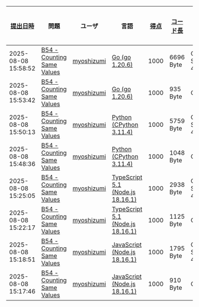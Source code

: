 | [提出日時](https://atcoder.jp/contests/tessoku-book/submissions/me?desc=true&orderBy=created) | 問題                                                                                         | ユーザ                                            | 言語                                                                                                        | [得点](https://atcoder.jp/contests/tessoku-book/submissions/me?desc=true&orderBy=score) | [コード長](https://atcoder.jp/contests/tessoku-book/submissions/me?orderBy=source_length) | AI tool         | [実行時間](https://atcoder.jp/contests/tessoku-book/submissions/me?orderBy=time_consumption) | [メモリ](https://atcoder.jp/contests/tessoku-book/submissions/me?orderBy=memory_consumption) |                                                                       |
| --------------------------------------------------------------------------------------------- | -------------------------------------------------------------------------------------------- | ------------------------------------------------- | ----------------------------------------------------------------------------------------------------------- | --------------------------------------------------------------------------------------- | ----------------------------------------------------------------------------------------- | --------------- | -------------------------------------------------------------------------------------------- | -------------------------------------------------------------------------------------------- | --------------------------------------------------------------------- |
| 2025-08-08 15:58:52                                                                           | [B54 - Counting Same Values](https://atcoder.jp/contests/tessoku-book/tasks/tessoku_book_ea) | [myoshizumi](https://atcoder.jp/users/myoshizumi) | [Go (go 1.20.6)](https://atcoder.jp/contests/tessoku-book/submissions/me?f.Language=5002)                   | 1000                                                                                    | 6696 Byte                                                                                 | Claude Sonnet 4 | 31 ms                                                                                        | 10900 KiB                                                                                    | [詳細](https://atcoder.jp/contests/tessoku-book/submissions/68285023) |
| 2025-08-08 15:53:42                                                                           | [B54 - Counting Same Values](https://atcoder.jp/contests/tessoku-book/tasks/tessoku_book_ea) | [myoshizumi](https://atcoder.jp/users/myoshizumi) | [Go (go 1.20.6)](https://atcoder.jp/contests/tessoku-book/submissions/me?f.Language=5002)                   | 1000                                                                                    | 935 Byte                                                                                  | ChatGPT         | 52 ms                                                                                        | 8584 KiB                                                                                     | [詳細](https://atcoder.jp/contests/tessoku-book/submissions/68284927) |
| 2025-08-08 15:50:13                                                                           | [B54 - Counting Same Values](https://atcoder.jp/contests/tessoku-book/tasks/tessoku_book_ea) | [myoshizumi](https://atcoder.jp/users/myoshizumi) | [Python (CPython 3.11.4)](https://atcoder.jp/contests/tessoku-book/submissions/me?f.Language=5055)          | 1000                                                                                    | 5759 Byte                                                                                 | Claude Sonnet 4 | 60 ms                                                                                        | 26704 KiB                                                                                    | [詳細](https://atcoder.jp/contests/tessoku-book/submissions/68284856) |
| 2025-08-08 15:48:36                                                                           | [B54 - Counting Same Values](https://atcoder.jp/contests/tessoku-book/tasks/tessoku_book_ea) | [myoshizumi](https://atcoder.jp/users/myoshizumi) | [Python (CPython 3.11.4)](https://atcoder.jp/contests/tessoku-book/submissions/me?f.Language=5055)          | 1000                                                                                    | 1048 Byte                                                                                 | ChatGPT         | 48 ms                                                                                        | 26176 KiB                                                                                    | [詳細](https://atcoder.jp/contests/tessoku-book/submissions/68284819) |
| 2025-08-08 15:25:05                                                                           | [B54 - Counting Same Values](https://atcoder.jp/contests/tessoku-book/tasks/tessoku_book_ea) | [myoshizumi](https://atcoder.jp/users/myoshizumi) | [TypeScript 5.1 (Node.js 18.16.1)](https://atcoder.jp/contests/tessoku-book/submissions/me?f.Language=5058) | 1000                                                                                    | 2938 Byte                                                                                 | Claude Sonnet 4 | 80 ms                                                                                        | 68672 KiB                                                                                    | [詳細](https://atcoder.jp/contests/tessoku-book/submissions/68284427) |
| 2025-08-08 15:22:17                                                                           | [B54 - Counting Same Values](https://atcoder.jp/contests/tessoku-book/tasks/tessoku_book_ea) | [myoshizumi](https://atcoder.jp/users/myoshizumi) | [TypeScript 5.1 (Node.js 18.16.1)](https://atcoder.jp/contests/tessoku-book/submissions/me?f.Language=5058) | 1000                                                                                    | 1125 Byte                                                                                 | ChatGPT         | 81 ms                                                                                        | 65656 KiB                                                                                    | [詳細](https://atcoder.jp/contests/tessoku-book/submissions/68284384) |
| 2025-08-08 15:18:51                                                                           | [B54 - Counting Same Values](https://atcoder.jp/contests/tessoku-book/tasks/tessoku_book_ea) | [myoshizumi](https://atcoder.jp/users/myoshizumi) | [JavaScript (Node.js 18.16.1)](https://atcoder.jp/contests/tessoku-book/submissions/me?f.Language=5009)     | 1000                                                                                    | 1795 Byte                                                                                 | Claude Sonnet 4 | 99 ms                                                                                        | 68628 KiB                                                                                    | [詳細](https://atcoder.jp/contests/tessoku-book/submissions/68284319) |
| 2025-08-08 15:17:46                                                                           | [B54 - Counting Same Values](https://atcoder.jp/contests/tessoku-book/tasks/tessoku_book_ea) | [myoshizumi](https://atcoder.jp/users/myoshizumi) | [JavaScript (Node.js 18.16.1)](https://atcoder.jp/contests/tessoku-book/submissions/me?f.Language=5009)     | 1000                                                                                    | 910 Byte                                                                                  | ChatGPT         | 97 ms                                                                                        | 65544 KiB                                                                                    | [詳細](https://atcoder.jp/contests/tessoku-book/submissions/68284296) |
